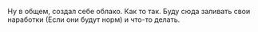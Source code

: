 Ну в общем, создал себе облако. Как то так. Буду сюда заливать свои наработки (Если они будут норм) и что-то делать.

